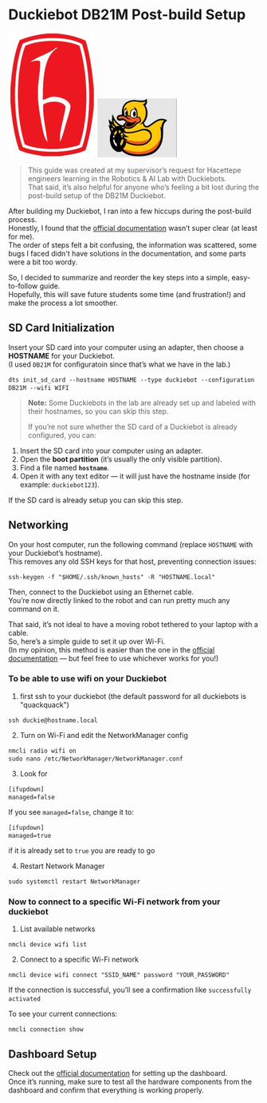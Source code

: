 # Duckiebot DB21M Post-build Setup
![](images/hacettepe.jpg)
![](images/duckiebot.jpg)
> This guide was created at my supervisor’s request for Hacettepe engineers learning in the Robotics & AI Lab with Duckiebots.  
That said, it’s also helpful for anyone who’s feeling a bit lost during the post-build setup of the DB21M Duckiebot.

After building my Duckiebot, I ran into a few hiccups during the post-build process.  
Honestly, I found that the [official documentation](https://docs.duckietown.com/daffy/opmanual-duckiebot/intro.html) wasn’t super clear (at least for me).  
The order of steps felt a bit confusing, the information was scattered, some bugs I faced didn't have solutions in the documentation, and some parts were a bit too wordy.  

So, I decided to summarize and reorder the key steps into a simple, easy-to-follow guide.  
Hopefully, this will save future students some time (and frustration!) and make the process a lot smoother.


## SD Card Initialization
Insert your SD card into your computer using an adapter, then choose a **HOSTNAME** for your Duckiebot.  
(I used `DB21M` for configuratoin since that’s what we have in the lab.)

```
dts init_sd_card --hostname HOSTNAME --type duckiebot --configuration DB21M --wifi WIFI
```
> **Note:** Some Duckiebots in the lab are already set up and labeled with their hostnames, so you can skip this step.  
>  
> If you’re not sure whether the SD card of a Duckiebot is already configured, you can:


1. Insert the SD card into your computer using an adapter.
2. Open the **boot partition** (it’s usually the only visible partition).
3. Find a file named **`hostname`**.
4. Open it with any text editor — it will just have the hostname inside (for example: `duckiebot123`).

If the SD card is already setup you can skip this step.

## Networking
On your host computer, run the following command (replace `HOSTNAME` with your Duckiebot’s hostname).  
This removes any old SSH keys for that host, preventing connection issues:  

```
ssh-keygen -f "$HOME/.ssh/known_hosts" -R "HOSTNAME.local"
```

Then, connect to the Duckiebot using an Ethernet cable.  
You’re now directly linked to the robot and can run pretty much any command on it.  

That said, it’s not ideal to have a moving robot tethered to your laptop with a cable.  
So, here’s a simple guide to set it up over Wi-Fi.  
(In my opinion, this method is easier than the one in the [official documentation](https://docs.duckietown.com/daffy/opmanual-duckiebot/intro.html) — but feel free to use whichever works for you!)

### To be able to use wifi on your Duckiebot
1. first ssh to your duckiebot (the default password for all duckiebots is "quackquack")
```
ssh duckie@hostname.local
```
2. Turn on Wi-Fi and edit the NetworkManager config
```
nmcli radio wifi on
sudo nano /etc/NetworkManager/NetworkManager.conf
```
3. Look for
```
[ifupdown]
managed=false
```
If you see `managed=false`, change it to:
```
[ifupdown]
managed=true
```
if it is already set to `true` you are ready to go

4. Restart Network Manager
```
sudo systemctl restart NetworkManager
```

### Now to connect to a specific Wi-Fi network from your duckiebot
1. List available networks
```
nmcli device wifi list
```
2. Connect to a specific Wi-Fi network
```
nmcli device wifi connect "SSID_NAME" password "YOUR_PASSWORD"
```
If the connection is successful, you’ll see a confirmation like `successfully activated`

To see your current connections:
```
nmcli connection show
```

## Dashboard Setup
Check out the [official documentation](https://docs.duckietown.com/daffy/opmanual-duckiebot/setup/setup_dashboard/index.html) for setting up the dashboard.  
Once it’s running, make sure to test all the hardware components from the dashboard and confirm that everything is working properly.

